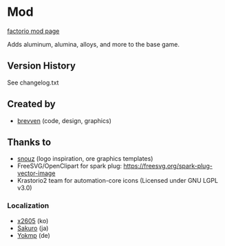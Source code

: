 # Mod

[factorio mod page](https://mods.factorio.com/mod/bzaluminum)

Adds aluminum, alumina, alloys, and more to the base game.

## Version History
See changelog.txt

## Created by

- [brevven](https://mods.factorio.com/user/brevven) (code, design, graphics)

## Thanks to 
- [snouz](https://github.com/snouz) (logo inspiration, ore graphics templates)
- FreeSVG/OpenClipart for spark plug: https://freesvg.org/spark-plug-vector-image
- Krastorio2 team for automation-core icons (Licensed under GNU LGPL v3.0)

### Localization

- [x2605](https://github.com/x2605) (ko)
- [Sakuro](https://github.com/sakuro) (ja)
- [Yokmp](https://github.com/Yokmp) (de)
